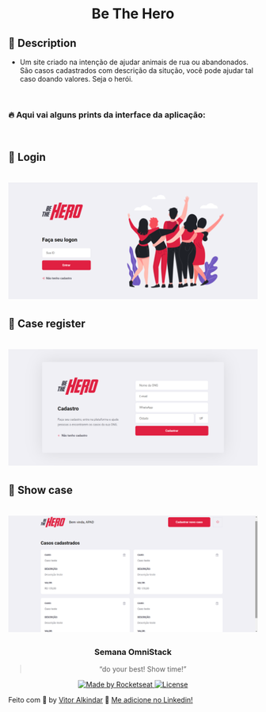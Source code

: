 <h1 align = "center" color = #ff0000>Be The Hero</h1>

## :memo: Description
- Um site criado na intenção de ajudar animais de rua ou abandonados. São casos cadastrados com descrição da situção, você pode ajudar tal caso doando valores. Seja o herói.
</br>

### :fire: Aqui vai alguns prints da interface da aplicação:
</br>

## :rocket: Login

<h1 align="center">
    <img alt="Be the hero" src="https://github.com/VitorAlkindar/BeTheHero/blob/master/2020-04-22%20(4).png" width="700px"/>
</h1>

## :rocket: Case register

<h1 align="center">
    <img alt="Be the hero" src="https://github.com/VitorAlkindar/BeTheHero/blob/master/2020-04-22%20(7).png" width="700px"/>
</h1>
  
## :rocket: Show case

<h1 align="center">
    <img alt="Be the hero" src="https://github.com/VitorAlkindar/BeTheHero/blob/master/2020-04-22%20(5).png" width="700px"/>
</h1>

<h3 align="center">
  Semana OmniStack
</h3>

<blockquote align="center">“do your best! Show time!”</blockquote>

<p align="center">

  <a href="https://rocketseat.com.br">
    <img alt="Made by Rocketseat" src="https://img.shields.io/badge/made%20by-Rocketseat-%23F8952D">
  </a>

  <a href="LICENSE" >
    <img alt="License" src="https://img.shields.io/badge/license-MIT-%23F8952D">
  </a>
  
  Feito com :orange_heart: by [Vitor Alkindar](https://github.com/VitorAlkindar) :wave: [Me adicione no Linkedin!](https://www.linkedin.com/in/vitor-alkindar-santos-1a3666189/)
